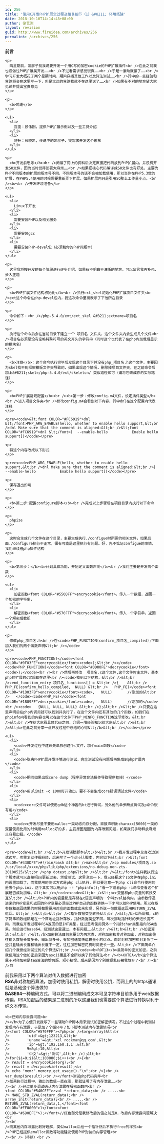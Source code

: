 ```yaml
---
id: 256
title: '使用C开发PHP扩展全过程及相关细节（1）&#8211; 环境搭建'
date: 2018-10-10T14:14:43+08:00
author: 徐艺洲
layout: revision
guid: http://www.fireidea.com/archives/256
permalink: /archives/256
---
```

<div id="sina_keyword_ad_area2" class="articalContent   ">
  <div STYLE="">
    <b>前言</b></p> 
    
    <p>
      两星期前，凯胖子找我说要开发一个用C写的加密cookie的PHP扩展插件<br />在此之前我也没做过PHP扩展类开发……<br />不过看需求感觉很爽……<br />于是一激动就接了……<br />学习开发大概花了两个星期时间，期间穿插其他工作以及算法测试……<br />其中的一些经验和弯路将会在这里写一下，但是太远的弯路我就不在这里说了……<br />如果有不对的地方望大家见谅并提出宝贵意见
    </p>
    
    <p>
      <b>鸣谢</b>
    </p>
    
    <ul>
      <li>
        百度：顾伟刚，提供PHP扩展示例以及一些工具介绍
      </li>
      <li>
        博升：郝晓凯，传说中的凯胖子，提需求开发这个东东
      </li>
    </ul>
    
    <p>
      <b>开发前思考</b><br />阅读了网上的资料后决定直接把代码放到PHP扩展内，并没有开发SO文件，因为当时觉得部署太麻烦……<br />如果把核心代码编译成SO文件也有好处，主要为PHP不同版本的扩展的版本号不同，不同版本号的话不会被加载使用，所以当你在PHP5.3做的扩展，在PHP5.4使用的时候需要重新弄下扩展。如果扩展内只是引用SO那么工作量小点。<br /><b><br />开发环境准备</b>
    </p>
    
    <ul>
      <li>
        Linux下开发
      </li>
      <li>
        需要安装PHP以及相关服务
      </li>
      <li>
        需要安装gcc
      </li>
      <li>
        需要安装PHP-devel包（必须和你的PHP同版本）
      </li>
    </ul>
    
    <p>
      这里我将按开发的每个阶段进行逐步介绍，如果有不明白不清晰的地方，可以留言我再补充，步入正题
    </p>
    
    <p>
      <b>PHP扩展文件结构初始化</b><br />执行ext_skel初始化PHP扩展项目文件夹<br />ext这个命令在php-devel包内，我这次命令里面表示了下他所在目录
    </p>
    
    <p>
      命令如下：<br />/php-5.4.0/ext/ext_skel &#8211;extname=项目名
    </p>
    
    <p>
      执行这个命令后会在当前目录下建立一个 项目名 文件夹，这个文件夹内会生成几个文件<br />项目名必须是没有空格特殊符号的英文开头的字符串（同时这个也代表了在php内加载后显示的模块名）
    </p>
    
    <p>
      <b>注意</b>：这个命令执行完毕后发现这个目录下并没有php_项目名.h这个文件，主要因为skel找不到框架模板文件夹导致的，如果出现这个情况，删除掉项目文件夹，在之前命令后加上&#8211;skel=/php-5.4.0/ext/skeleton/ 类似路径即可（请将它改成你的实际路径）
    </p>
    
    <p>
      <b>PHP扩展常规配置</b><br /><b>第一步：修改config.m4文件，设定插件类型</b><br />进入项目文件夹<br />修改config.m4会看到以下内容，其中dnl在这个配置内代表注释
    </p>
    
    <pre><code>&lt;font COLOR="#FC6919">dnl &lt;/font>PHP_ARG_ENABLE(hello, whether to enable hello support,&lt;br />dnl Make sure that the comment is aligned:&lt;br />&lt;font COLOR="#FC6919">dnl &lt;/font>[  --enable-hello           Enable hello support])</code></pre>
    
    <p>
      将这个内容改成以下形式
    </p>
    
    <pre><code>PHP_ARG_ENABLE(hello, whether to enable hello support,&lt;br />dnl Make sure that the comment is aligned:&lt;br />[  --enable-hello           Enable hello support])</code></pre>
    
    <p>
      保存退出即可
    </p>
    
    <p>
      <b>第二步:配置configure脚本</b><br />完成以上步骤后在项目目录内执行以下命令
    </p>
    
    <p>
      phpize
    </p>
    
    <p>
      这时会生成几个文件在这个目录，主要生成执行./configue时所需的相关文件，如果后面./configure执行不正常，很有可能是这里执行有问题。好，先不惦记configue的事情，我们继续搭php插件结构
    </p>
    
    <p>
      <b>第三步：</b><b>计划具体功能，开始定义函数声明</b><br />我们主要是开发两个函数
    </p>
    
    <ul>
      <li>
        加密函数<font COLOR="#550DFF">encrycookie</font>，传入一个数组，返回一个加密的字符串，
      </li>
      <li>
        解密函数<font COLOR="#570FFF">decrycookie</font>，传入一个字符串，返回一个解密后数组
      </li>
    </ul>
    
    <p>
      修改php_项目名.h<br />在<code>PHP_FUNCTION(confirm_项目名_compiled);下面加入我们的两个函数声明&lt;br /></code>
    </p>
    
    <pre><code>PHP_FUNCTION(</code><font COLOR="#0F03FE">encrycookie</font><code>);&lt;br /></code><code>PHP_FUNCTION(</code><font COLOR="#0D00FE">decrycookie</font><code>);</code><br /><br />然后再修改  项目名.c这个文件,这个文件时主文件，基本php的扩展的c实现都在这里<br /><code>找到以下结构，&lt;br />&lt;br />zend_function_entry 项目名_functions[] = &lt;br />{    &lt;br />   PHP_FE(confirm_hello_compiled,  NULL) &lt;br />   PHP_FE(</code><font COLOR="#1D03FB">encrycookie</font><code>,   NULL)       //刚加的&lt;br />   </code><code>PHP_FE(</code><font COLOR="#1B09FF">decrycookie</font><code>,   NULL)       //刚加的</code><br /><code>   {NULL, NULL, NULL} &lt;br />};&lt;br />&lt;br />只要在这里声明后在php内调用就可以找到并执行了，在这个文件内还有其他的几个函数，如我们在phpinfo内看到的内容也可以在这个文件下PHP_MINFO_FUNCTION这节修改。&lt;br />&lt;br />在给大家看具体代码之前，介绍一堆经验知识给大家&lt;br />&lt;br />&lt;b>在此之前分享一点开发过程中总结的心得&lt;/b>&lt;br /></code></pre>
    
    <ul>
      <li>
        <code>开发过程中建议先单独创建个c文件，加个main函数</code>
      </li>
      <li>
        <code>脱离PHP扩展开发环境进行测试，完全测试没有问题后再集成到php扩展内</code>
      </li>
      <li>
        <code>期间如果出现core dump（程序异常非法操作导致程序挂掉）</code>
      </li>
      <li>
        <code>用ulimit -c 1000打开输出，要不不会生成core错误调试文件</code>
      </li>
      <li>
        <code>core文件可以使用gdb这个神器的bt进行调试，另外他的单步断点调试及p命令很有用</code>
      </li>
      <li>
        <code>c开发尽量不要用malloc一类动态内存分配，直接声明出charxxx[5000]一类的变量使用比用的时候用malloc好的多，主要原因是因为内存泄漏问题，如果我们手动释放麻烦且容易出错。</code>
      </li>
    </ul>
    
    <pre><code>&lt;br />&lt;b>开发辅助脚本&lt;/b>&lt;br />我开发过程中总喜欢边测试边写，老重复动作很麻烦，后来写了一个shell脚本，内容如下&lt;br />&lt;font COLOR="#430DFE">#!/bin/bash &lt;br />make&lt;br />cp modules/项目名.so  /usr/local/xxxx/php/lib/php/extensions/no-debug-non-zts-20100525/&lt;br />php dotest.php&lt;br />&lt;br />&lt;/font>这样我执行这个脚本就可以直接把so更新过去，然后测试，这里注意一下，我已经把这个so文件在php.ini内设置加载了，而我使用的测试方式是php cli执行，所以要注意一下php cli命令行使用的是哪个php.ini，这个其实可以用php -r "phpinfo();"看一下或者php -i命令查看这个扩展是否成功加载。&lt;br /></code><code>&lt;br />&lt;b>c变量和php变量的转换交互&lt;br />&lt;/b>PHP内的变量都是存储在c语言声明的一个叫zval结构内，由参数传递进来的PHP变量和返回的PHP变量必须经过PHP自己的函数转换一下才可以给PHP使用。所以在取参数和返回结果的时候都需要用对应的函数或宏来实现，另外说一句数组返回用RETURN_ZVAL返回。&lt;br />&lt;b>&lt;br />C指针数据类型转换&lt;br />&lt;/b>众所周知，c的字符串和数组都是在一个首地址指针存放，指针数据类型不同，每次挪动指针时的步进长度不同，而我在开发过程中RSA返回的是INT类型，经过思考使用另外一个指针char类型指向RSA结果，然后进行base64，经测试这里通过，木有问题……&lt;br />&lt;b>&lt;br />加密算法：&lt;br />&lt;/b>加密算法目前主要分为两大类，对称加密和非对称加密，对称加密往往输入数据长度多长，输出就多长，有加密速度快运算量小的优点。而非对称加密相对复杂了一些并且输出长度和输出长度不一定，往往加密解密花费时间更长一些。&lt;br />下面简单介绍几个我曾经测试过的几个算法&lt;br /></code><b>ROT13</b>最简单的密文加密，之前我使用这个做加密后来因为ascii覆盖不全所以换了其他算法<br /><b>XXTEA</b>这个算法属于对称加密是tea算法的增强版，短小精悍。后来是因为个别数据乱码被我放弃了<br /><br />目
前我采用以下两个算法对传入数据进行加密<br /><b>RSA</b>非对称加密算法，加密时使用私钥，解密时使用公钥，而网上的的https通讯就是基础这个算法做的<br /><b>BASE64</b>一种编码方式，可以将二进制编码成文本可见字符串目前多用于web数据传输，RSA加密后的结果是二进制的所以这里我们也需要这个算法进行转换以利于纯文本传输。<br /><br /><code>&lt;b>已知内存泄露问题&lt;br />&lt;/b>为了方便开发我写了一些辅助PHP脚本用来测试加密解密情况，不过这个过程中我测试发现内存有泄露，于是加了个循环写了如下脚本测试内存泄露情况&lt;br />&lt;font COLOR="#570FFF">&lt;?php&lt;br />$org=array(&lt;br />        'uid'=&gt;123213,&lt;br />        'uname'=&gt;'xcl_rockman@qq.com',&lt;br />        'ip'=&gt;'192.168.1.1',&lt;br />        9=&gt;10,&lt;br />        '中文'=&gt;'测试',&lt;br />);&lt;br />for($i=0;$i&lt;100000;$i++)&lt;br />{&lt;br />        $result = encrycookie($org);&lt;br />        $result= decrycookie($result);&lt;br />        echo "mem:".memory_get_usage()."\n";&lt;br />}&lt;br />        var_dump($result);&lt;br />&lt;/font>测试php代码完毕&lt;br />如果执行过程中，输出的数值一直在涨，那就证明了有内存泄露……&lt;br />&lt;br />经过单步调试确认内存泄露在解密函数内&lt;br />    &lt;font COLOR="#540CFE">zval *return_data;&lt;br />    .....&lt;br />    MAKE_STD_ZVAL(return_data);&lt;br />    array_init(return_data);&lt;br />    .....&lt;br />    RETURN_ZVAL(return_data,1,&lt;/font>&lt;font COLOR="#FF0000">1&lt;/font>&lt;font COLOR="#690EFC">);&lt;/font>//红色部分是我修改后的值之前是0，改后内存泄露问题解决&lt;br />&lt;br />而其他内存泄露比较好理解，类似malloc后给一个指针然后不执行free的样式&lt;br />PHP已经提供emalloc函数等功能建议使用PHP封装的内存管理&lt;br />&lt;br />（待续）&lt;br /></code></pre>
  </div>